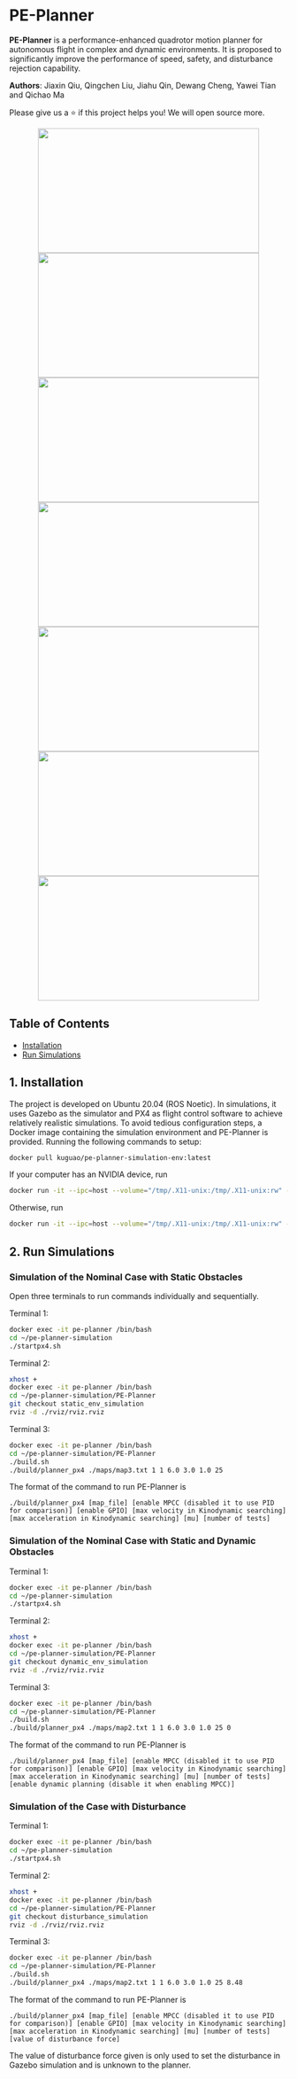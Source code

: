 # PE-Planner

**PE-Planner** is a performance-enhanced quadrotor motion planner for autonomous flight in complex and dynamic environments. It is proposed to significantly improve the performance of speed, safety, and disturbance rejection capability.

__Authors__: Jiaxin Qiu, Qingchen Liu, Jiahu Qin, Dewang Cheng, Yawei Tian and Qichao Ma

Please give us a :star: if this project helps you! We will open source more.

<p align="center">
  <img src="gif/github_video1.gif" width = "400" height = "225"/>
  <br>
  <img src="gif/github_video2.gif" width = "400" height = "225"/>
  <img src="gif/github_video3.gif" width = "400" height = "225"/>
  <img src="gif/github_video4.gif" width = "400" height = "225"/>
  <img src="gif/github_video5.gif" width = "400" height = "225"/>
  <img src="gif/github_video6.gif" width = "400" height = "225"/>
  <img src="gif/github_video7.gif" width = "400" height = "225"/>
</p>

## Table of Contents

* [Installation](#1-installation)
* [Run Simulations](#2-run-simulations)

## 1. Installation
The project is developed on Ubuntu 20.04 (ROS Noetic). In simulations, it uses Gazebo as the simulator and PX4 as flight control software to achieve relatively realistic simulations. To avoid tedious configuration steps, a Docker image containing the simulation environment and PE-Planner is provided. Running the following commands to setup:

```bash
docker pull kuguao/pe-planner-simulation-env:latest
```
If your computer has an NVIDIA device, run
```bash
docker run -it --ipc=host --volume="/tmp/.X11-unix:/tmp/.X11-unix:rw" --gpus all --env="DISPLAY" --env="NVIDIA_DRIVER_CAPABILITIES=all" --env="QT_X11_NO_MITSHM=1" --name="pe-planner" kuguao/pe-planner-simulation-env:latest
```
Otherwise, run
```bash
docker run -it --ipc=host --volume="/tmp/.X11-unix:/tmp/.X11-unix:rw" --env="DISPLAY" --name="pe-planner" kuguao/pe-planner-simulation-env:latest
```

## 2. Run Simulations
### Simulation of the Nominal Case with Static Obstacles
Open three terminals to run commands individually and sequentially.

Terminal 1:
```bash
docker exec -it pe-planner /bin/bash
cd ~/pe-planner-simulation
./startpx4.sh
```
Terminal 2:
```bash
xhost +
docker exec -it pe-planner /bin/bash
cd ~/pe-planner-simulation/PE-Planner
git checkout static_env_simulation
rviz -d ./rviz/rviz.rviz
```
Terminal 3:
```bash
docker exec -it pe-planner /bin/bash
cd ~/pe-planner-simulation/PE-Planner
./build.sh
./build/planner_px4 ./maps/map3.txt 1 1 6.0 3.0 1.0 25
```
The format of the command to run PE-Planner is 
```
./build/planner_px4 [map_file] [enable MPCC (disabled it to use PID for comparison)] [enable GPIO] [max velocity in Kinodynamic searching] [max acceleration in Kinodynamic searching] [mu] [number of tests]
```

### Simulation of the Nominal Case with Static and Dynamic Obstacles
Terminal 1:
```bash
docker exec -it pe-planner /bin/bash
cd ~/pe-planner-simulation
./startpx4.sh
```
Terminal 2:
```bash
xhost +
docker exec -it pe-planner /bin/bash
cd ~/pe-planner-simulation/PE-Planner
git checkout dynamic_env_simulation
rviz -d ./rviz/rviz.rviz
```
Terminal 3:
```bash
docker exec -it pe-planner /bin/bash
cd ~/pe-planner-simulation/PE-Planner
./build.sh
./build/planner_px4 ./maps/map2.txt 1 1 6.0 3.0 1.0 25 0
```
The format of the command to run PE-Planner is 
```
./build/planner_px4 [map_file] [enable MPCC (disabled it to use PID for comparison)] [enable GPIO] [max velocity in Kinodynamic searching] [max acceleration in Kinodynamic searching] [mu] [number of tests] [enable dynamic planning (disable it when enabling MPCC)]
```
### Simulation of the Case with Disturbance
Terminal 1:
```bash
docker exec -it pe-planner /bin/bash
cd ~/pe-planner-simulation
./startpx4.sh
```
Terminal 2:
```bash
xhost +
docker exec -it pe-planner /bin/bash
cd ~/pe-planner-simulation/PE-Planner
git checkout disturbance_simulation
rviz -d ./rviz/rviz.rviz
```
Terminal 3:
```bash
docker exec -it pe-planner /bin/bash
cd ~/pe-planner-simulation/PE-Planner
./build.sh
./build/planner_px4 ./maps/map2.txt 1 1 6.0 3.0 1.0 25 8.48
```
The format of the command to run PE-Planner is 
```
./build/planner_px4 [map_file] [enable MPCC (disabled it to use PID for comparison)] [enable GPIO] [max velocity in Kinodynamic searching] [max acceleration in Kinodynamic searching] [mu] [number of tests] [value of disturbance force]
```
The value of disturbance force given is only used to set the disturbance in Gazebo simulation and is unknown to the planner.
